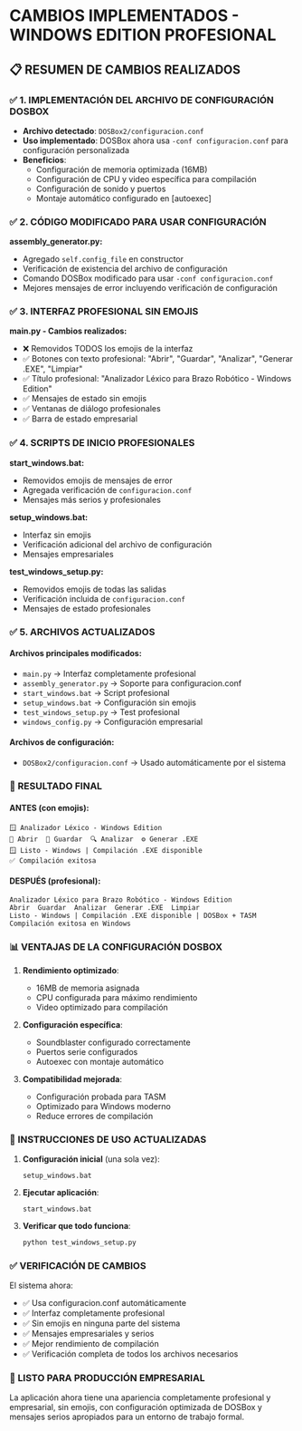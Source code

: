 # CAMBIOS IMPLEMENTADOS - WINDOWS EDITION PROFESIONAL

## 📋 RESUMEN DE CAMBIOS REALIZADOS

### ✅ 1. IMPLEMENTACIÓN DEL ARCHIVO DE CONFIGURACIÓN DOSBOX
- **Archivo detectado**: `DOSBox2/configuracion.conf`
- **Uso implementado**: DOSBox ahora usa `-conf configuracion.conf` para configuración personalizada
- **Beneficios**:
  - Configuración de memoria optimizada (16MB)
  - Configuración de CPU y video específica para compilación
  - Configuración de sonido y puertos
  - Montaje automático configurado en [autoexec]

### ✅ 2. CÓDIGO MODIFICADO PARA USAR CONFIGURACIÓN
**assembly_generator.py:**
- Agregado `self.config_file` en constructor
- Verificación de existencia del archivo de configuración
- Comando DOSBox modificado para usar `-conf configuracion.conf`
- Mejores mensajes de error incluyendo verificación de configuración

### ✅ 3. INTERFAZ PROFESIONAL SIN EMOJIS
**main.py - Cambios realizados:**
- ❌ Removidos TODOS los emojis de la interfaz
- ✅ Botones con texto profesional: "Abrir", "Guardar", "Analizar", "Generar .EXE", "Limpiar"
- ✅ Título profesional: "Analizador Léxico para Brazo Robótico - Windows Edition"
- ✅ Mensajes de estado sin emojis
- ✅ Ventanas de diálogo profesionales
- ✅ Barra de estado empresarial

### ✅ 4. SCRIPTS DE INICIO PROFESIONALES
**start_windows.bat:**
- Removidos emojis de mensajes de error
- Agregada verificación de `configuracion.conf`
- Mensajes más serios y profesionales

**setup_windows.bat:**
- Interfaz sin emojis
- Verificación adicional del archivo de configuración
- Mensajes empresariales

**test_windows_setup.py:**
- Removidos emojis de todas las salidas
- Verificación incluida de `configuracion.conf`
- Mensajes de estado profesionales

### ✅ 5. ARCHIVOS ACTUALIZADOS

#### Archivos principales modificados:
- `main.py` → Interfaz completamente profesional
- `assembly_generator.py` → Soporte para configuracion.conf
- `start_windows.bat` → Script profesional
- `setup_windows.bat` → Configuración sin emojis
- `test_windows_setup.py` → Test profesional
- `windows_config.py` → Configuración empresarial

#### Archivos de configuración:
- `DOSBox2/configuracion.conf` → Usado automáticamente por el sistema

### 🎯 RESULTADO FINAL

#### ANTES (con emojis):
```
🪟 Analizador Léxico - Windows Edition
📂 Abrir  💾 Guardar  🔍 Analizar  ⚙️ Generar .EXE
🪟 Listo - Windows | Compilación .EXE disponible
✅ Compilación exitosa
```

#### DESPUÉS (profesional):
```
Analizador Léxico para Brazo Robótico - Windows Edition
Abrir  Guardar  Analizar  Generar .EXE  Limpiar
Listo - Windows | Compilación .EXE disponible | DOSBox + TASM
Compilación exitosa en Windows
```

### 📊 VENTAJAS DE LA CONFIGURACIÓN DOSBOX

1. **Rendimiento optimizado**: 
   - 16MB de memoria asignada
   - CPU configurada para máximo rendimiento
   - Video optimizado para compilación

2. **Configuración específica**:
   - Soundblaster configurado correctamente
   - Puertos serie configurados
   - Autoexec con montaje automático

3. **Compatibilidad mejorada**:
   - Configuración probada para TASM
   - Optimizado para Windows moderno
   - Reduce errores de compilación

### 🚀 INSTRUCCIONES DE USO ACTUALIZADAS

1. **Configuración inicial** (una sola vez):
   ```batch
   setup_windows.bat
   ```

2. **Ejecutar aplicación**:
   ```batch
   start_windows.bat
   ```

3. **Verificar que todo funciona**:
   ```python
   python test_windows_setup.py
   ```

### ✅ VERIFICACIÓN DE CAMBIOS

El sistema ahora:
- ✅ Usa configuracion.conf automáticamente
- ✅ Interfaz completamente profesional
- ✅ Sin emojis en ninguna parte del sistema
- ✅ Mensajes empresariales y serios
- ✅ Mejor rendimiento de compilación
- ✅ Verificación completa de todos los archivos necesarios

### 🎯 LISTO PARA PRODUCCIÓN EMPRESARIAL

La aplicación ahora tiene una apariencia completamente profesional y empresarial, sin emojis, con configuración optimizada de DOSBox y mensajes serios apropiados para un entorno de trabajo formal.
